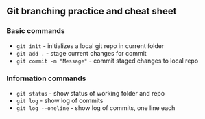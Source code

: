 ## Git branching practice and cheat sheet


### Basic commands
* `git init` - initializes a local git repo in current folder
* `git add .` - stage current changes for commit
* `git commit -m "Message"` - commit staged changes to local repo


### Information commands
* `git status` - show status of working folder and repo
* `git log` - show log of commits
* `git log --oneline` - show log of commits, one line each
